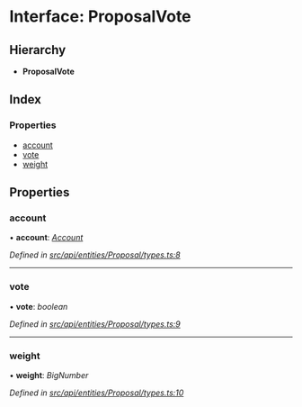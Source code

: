 # Interface: ProposalVote

## Hierarchy

* **ProposalVote**

## Index

### Properties

* [account](proposalvote.md#account)
* [vote](proposalvote.md#vote)
* [weight](proposalvote.md#weight)

## Properties

###  account

• **account**: *[Account](../classes/account.md)*

*Defined in [src/api/entities/Proposal/types.ts:8](https://github.com/PolymathNetwork/polymesh-sdk/blob/bf2b7a12/src/api/entities/Proposal/types.ts#L8)*

___

###  vote

• **vote**: *boolean*

*Defined in [src/api/entities/Proposal/types.ts:9](https://github.com/PolymathNetwork/polymesh-sdk/blob/bf2b7a12/src/api/entities/Proposal/types.ts#L9)*

___

###  weight

• **weight**: *BigNumber*

*Defined in [src/api/entities/Proposal/types.ts:10](https://github.com/PolymathNetwork/polymesh-sdk/blob/bf2b7a12/src/api/entities/Proposal/types.ts#L10)*
